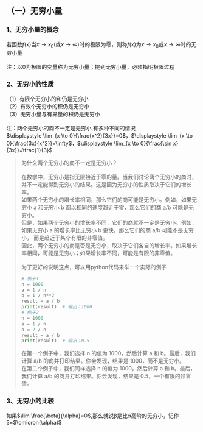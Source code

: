 ## （一）无穷小量
### 1、无穷小量的概念
若函数$`f(x)`$当$`x \rightarrow x_0`$(或$`x \rightarrow ∞)`$时的极限为零，则称$`f(x)`$为$`x \rightarrow x_0`$或$`x \rightarrow ∞`$时的无穷小量<br>
<br>
注：以0为极限的变量称为无穷小量；提到无穷小量，必须指明极限过程
### 2、无穷小的性质
（1）有限个无穷小的和仍是无穷小<br>
（2）有效个无穷小的积仍是无穷小<br>
（3）无穷小量与有界量的积仍是无穷小<br>
<br>
注：两个无穷小的商不一定是无穷小,有多种不同的情况<br>
$`\displaystyle \lim_{x \to 0}{\frac{x^2}{3x}}=0`$，$`\displaystyle \lim_{x \to 0}{\frac{3x}{x^2}}=\infty`$，$`\displaystyle \lim_{x \to 0}{\frac{\sin x}{3x}}=\frac{1}{3}`$
>为什么两个无穷小的商不一定是无穷小？<br><br>
>在数学中，无穷小是指无限接近于零的量。当我们讨论两个无穷小的商时，并不一定能得到无穷小的结果。这是因为无穷小的性质取决于它们的增长率。<br>
>如果两个无穷小的增长率相同，那么它们的商可能是无穷小。例如，如果无穷小 a 和无穷小 b 都以相同的速度趋近于零，那么它们的商 a/b 可能是无穷小。<br>
>但是，如果两个无穷小的增长率不同，它们的商就不一定是无穷小。例如，如果无穷小 a 的增长率比无穷小 b 更快，那么它们的商 a/b 可能不是无穷小，
>而是趋近于某个有限的非零值。<br>
>因此，两个无穷小的商是否是无穷小，取决于它们各自的增长率。如果增长率相同，可能是无穷小；如果增长率不同，可能是有限的非零值。<br>
><br>
>为了更好的说明这点，可以用python代码来举一个实际的例子
>```python
># 例子1
>n = 1000
>a = 1 / n
>b = 1 / n**2
>result = a / b
>print(result)  # 输出：1000
># 例子2
>n = 1000
>a = 1 / n
>b = 2 / n
>result = a / b
>print(result)  # 输出：0.5
>```
>在第一个例子中，我们选择 n 的值为 1000，然后计算 a 和 b。最后，我们计算 a/b 的商并打印结果。你会发现，结果是 1000，而不是无穷小。<br>
>在第二个例子中，我们同样选择 n 的值为 1000，然后计算 a 和 b。最后，我们计算 a/b 的商并打印结果。你会发现，结果是 0.5，一个有限的非零值。<br>
### 3、无穷小的比较
如果$`\lim \frac{\beta}{\alpha}=0`$,那么就说β是比α高阶的无穷小，记作β=$`\omicron(\alpha)`$<br>


